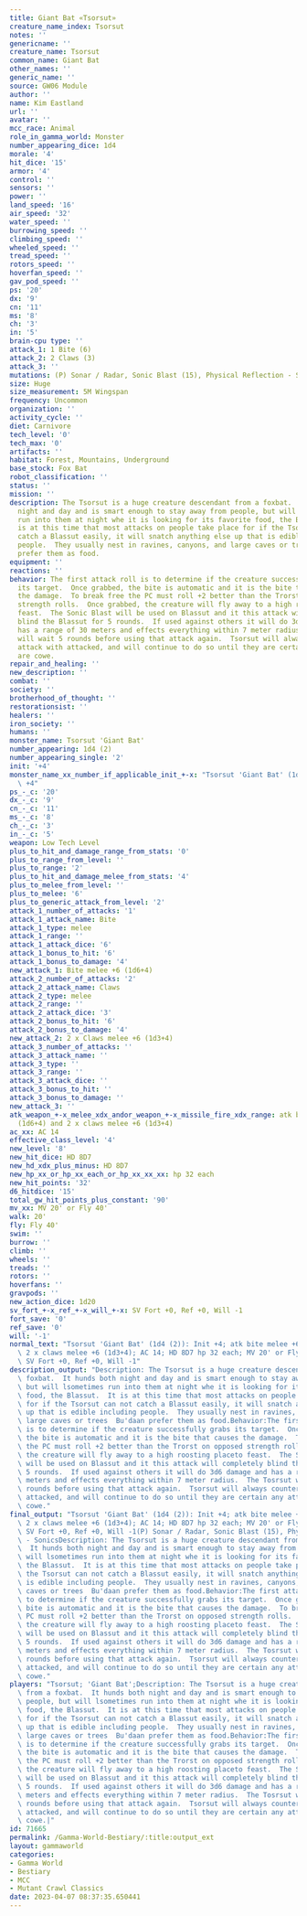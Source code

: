 ```yaml
---
title: Giant Bat «Tsorsut»
creature_name_index: Tsorsut
notes: ''
genericname: ''
creature_name: Tsorsut
common_name: Giant Bat
other_names: ''
generic_name: ''
source: GW06 Module
author: ''
name: Kim Eastland
url: ''
avatar: ''
mcc_race: Animal
role_in_gamma_world: Monster
number_appearing_dice: 1d4
morale: '4'
hit_dice: '15'
armor: '4'
control: ''
sensors: ''
power: ''
land_speed: '16'
air_speed: '32'
water_speed: ''
burrowing_speed: ''
climbing_speed: ''
wheeled_speed: ''
tread_speed: ''
rotors_speed: ''
hoverfan_speed: ''
gav_pod_speed: ''
ps: '20'
dx: '9'
cn: '11'
ms: '8'
ch: '3'
in: '5'
brain-cpu type: ''
attack_1: 1 Bite (6)
attack_2: 2 Claws (3)
attack_3: ''
mutations: (P) Sonar / Radar, Sonic Blast (15), Physical Reflection - Sonics
size: Huge
size_measurement: 5M Wingspan
frequency: Uncommon
organization: ''
activity_cycle: ''
diet: Carnivore
tech_level: '0'
tech_max: '0'
artifacts: ''
habitat: Forest, Mountains, Underground
base_stock: Fox Bat
robot_classification: ''
status: ''
mission: ''
description: The Tsorsut is a huge creature descendant from a foxbat.  It hunds both
  night and day and is smart enough to stay away from people, but will lsometimes
  run into them at night whe it is looking for its favorite food, the Blassut.  It
  is at this time that most attacks on people take place for if the Tsorsut can not
  catch a Blassut easily, it will snatch anything else up that is edible including
  people.  They usually nest in ravines, canyons, and large caves or trees  Bu'daan
  prefer them as food.
equipment: ''
reactions: ''
behavior: The first attack roll is to determine if the creature successfully grabs
  its target.  Once grabbed, the bite is automatic and it is the bite that causes
  the damage.  To break free the PC must roll +2 better than the Trorst on opposed
  strength rolls.  Once grabbed, the creature will fly away to a high roosting placeto
  feast.  The Sonic Blast will be used on Blassut and it this attack will completely
  blind the Blassut for 5 rounds.  If used against others it will do 3d6 damage and
  has a range of 30 meters and effects everything within 7 meter radius.  The Tosrsut
  will wait 5 rounds before using that attack again.  Tsorsut will always counter
  attack with attacked, and will continue to do so until they are certain any attackers
  are cowe.
repair_and_healing: ''
new_description: ''
combat: ''
society: ''
brotherhood_of_thought: ''
restorationsist: ''
healers: ''
iron_society: ''
humans: ''
monster_name: Tsorsut 'Giant Bat'
number_appearing: 1d4 (2)
number_appearing_single: '2'
init: '+4'
monster_name_xx_number_if_applicable_init_+-x: "Tsorsut 'Giant Bat' (1d4 (2)): Init\
  \ +4"
ps_-_c: '20'
dx_-_c: '9'
cn_-_c: '11'
ms_-_c: '8'
ch_-_c: '3'
in_-_c: '5'
weapon: Low Tech Level
plus_to_hit_and_damage_range_from_stats: '0'
plus_to_range_from_level: ''
plus_to_range: '2'
plus_to_hit_and_damage_melee_from_stats: '4'
plus_to_melee_from_level: ''
plus_to_melee: '6'
plus_to_generic_attack_from_level: '2'
attack_1_number_of_attacks: '1'
attack_1_attack_name: Bite
attack_1_type: melee
attack_1_range: ''
attack_1_attack_dice: '6'
attack_1_bonus_to_hit: '6'
attack_1_bonus_to_damage: '4'
new_attack_1: Bite melee +6 (1d6+4)
attack_2_number_of_attacks: '2'
attack_2_attack_name: Claws
attack_2_type: melee
attack_2_range: ''
attack_2_attack_dice: '3'
attack_2_bonus_to_hit: '6'
attack_2_bonus_to_damage: '4'
new_attack_2: 2 x Claws melee +6 (1d3+4)
attack_3_number_of_attacks: ''
attack_3_attack_name: ''
attack_3_type: ''
attack_3_range: ''
attack_3_attack_dice: ''
attack_3_bonus_to_hit: ''
attack_3_bonus_to_damage: ''
new_attack_3: ''
atk_weapon_+-x_melee_xdx_andor_weapon_+-x_missile_fire_xdx_range: atk bite melee +6
  (1d6+4) and 2 x claws melee +6 (1d3+4)
ac_xx: AC 14
effective_class_level: '4'
new_level: '8'
new_hit_dice: HD 8D7
new_hd_xdx_plus_minus: HD 8D7
new_hp_xx_or_hp_xx_each_or_hp_xx_xx_xx: hp 32 each
new_hit_points: '32'
d6_hitdice: '15'
total_gw_hit_points_plus_constant: '90'
mv_xx: MV 20' or Fly 40'
walk: 20'
fly: Fly 40'
swim: ''
burrow: ''
climb: ''
wheels: ''
treads: ''
rotors: ''
hoverfans: ''
gravpods: ''
new_action_dice: 1d20
sv_fort_+-x_ref_+-x_will_+-x: SV Fort +0, Ref +0, Will -1
fort_save: '0'
ref_save: '0'
will: '-1'
normal_text: "Tsorsut 'Giant Bat' (1d4 (2)): Init +4; atk bite melee +6 (1d6+4) and\
  \ 2 x claws melee +6 (1d3+4); AC 14; HD 8D7 hp 32 each; MV 20' or Fly 40' ; 1d20;\
  \ SV Fort +0, Ref +0, Will -1"
description_output: "Description: The Tsorsut is a huge creature descendant from a\
  \ foxbat.  It hunds both night and day and is smart enough to stay away from people,\
  \ but will lsometimes run into them at night whe it is looking for its favorite\
  \ food, the Blassut.  It is at this time that most attacks on people take place\
  \ for if the Tsorsut can not catch a Blassut easily, it will snatch anything else\
  \ up that is edible including people.  They usually nest in ravines, canyons, and\
  \ large caves or trees  Bu'daan prefer them as food.Behavior:The first attack roll\
  \ is to determine if the creature successfully grabs its target.  Once grabbed,\
  \ the bite is automatic and it is the bite that causes the damage.  To break free\
  \ the PC must roll +2 better than the Trorst on opposed strength rolls.  Once grabbed,\
  \ the creature will fly away to a high roosting placeto feast.  The Sonic Blast\
  \ will be used on Blassut and it this attack will completely blind the Blassut for\
  \ 5 rounds.  If used against others it will do 3d6 damage and has a range of 30\
  \ meters and effects everything within 7 meter radius.  The Tosrsut will wait 5\
  \ rounds before using that attack again.  Tsorsut will always counter attack with\
  \ attacked, and will continue to do so until they are certain any attackers are\
  \ cowe."
final_output: "Tsorsut 'Giant Bat' (1d4 (2)): Init +4; atk bite melee +6 (1d6+4) and\
  \ 2 x claws melee +6 (1d3+4); AC 14; HD 8D7 hp 32 each; MV 20' or Fly 40' ; 1d20;\
  \ SV Fort +0, Ref +0, Will -1(P) Sonar / Radar, Sonic Blast (15), Physical Reflection\
  \ - SonicsDescription: The Tsorsut is a huge creature descendant from a foxbat.\
  \  It hunds both night and day and is smart enough to stay away from people, but\
  \ will lsometimes run into them at night whe it is looking for its favorite food,\
  \ the Blassut.  It is at this time that most attacks on people take place for if\
  \ the Tsorsut can not catch a Blassut easily, it will snatch anything else up that\
  \ is edible including people.  They usually nest in ravines, canyons, and large\
  \ caves or trees  Bu'daan prefer them as food.Behavior:The first attack roll is\
  \ to determine if the creature successfully grabs its target.  Once grabbed, the\
  \ bite is automatic and it is the bite that causes the damage.  To break free the\
  \ PC must roll +2 better than the Trorst on opposed strength rolls.  Once grabbed,\
  \ the creature will fly away to a high roosting placeto feast.  The Sonic Blast\
  \ will be used on Blassut and it this attack will completely blind the Blassut for\
  \ 5 rounds.  If used against others it will do 3d6 damage and has a range of 30\
  \ meters and effects everything within 7 meter radius.  The Tosrsut will wait 5\
  \ rounds before using that attack again.  Tsorsut will always counter attack with\
  \ attacked, and will continue to do so until they are certain any attackers are\
  \ cowe."
players: "Tsorsut; 'Giant Bat';Description: The Tsorsut is a huge creature descendant\
  \ from a foxbat.  It hunds both night and day and is smart enough to stay away from\
  \ people, but will lsometimes run into them at night whe it is looking for its favorite\
  \ food, the Blassut.  It is at this time that most attacks on people take place\
  \ for if the Tsorsut can not catch a Blassut easily, it will snatch anything else\
  \ up that is edible including people.  They usually nest in ravines, canyons, and\
  \ large caves or trees  Bu'daan prefer them as food.Behavior:The first attack roll\
  \ is to determine if the creature successfully grabs its target.  Once grabbed,\
  \ the bite is automatic and it is the bite that causes the damage.  To break free\
  \ the PC must roll +2 better than the Trorst on opposed strength rolls.  Once grabbed,\
  \ the creature will fly away to a high roosting placeto feast.  The Sonic Blast\
  \ will be used on Blassut and it this attack will completely blind the Blassut for\
  \ 5 rounds.  If used against others it will do 3d6 damage and has a range of 30\
  \ meters and effects everything within 7 meter radius.  The Tosrsut will wait 5\
  \ rounds before using that attack again.  Tsorsut will always counter attack with\
  \ attacked, and will continue to do so until they are certain any attackers are\
  \ cowe.|"
id: 71665
permalink: /Gamma-World-Bestiary/:title:output_ext
layout: gammaworld
categories:
- Gamma World
- Bestiary
- MCC
- Mutant Crawl Classics
date: 2023-04-07 08:37:35.650441
---
```

